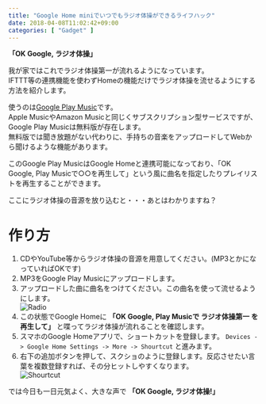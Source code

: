```yaml
---
title: "Google Home miniでいつでもラジオ体操ができるライフハック"
date: 2018-04-08T11:02:42+09:00
categories: [ "Gadget" ]
---
```


**「OK Google, ラジオ体操」**

我が家ではこれでラジオ体操第一が流れるようになっています。  
IFTTT等の連携機能を使わずHomeの機能だけでラジオ体操を流せるようにする方法を紹介します。

使うのは[Google Play Music](https://play.google.com/music)です。  
Apple MusicやAmazon Musicと同じくサブスクリプション型サービスですが、Google Play Musicは無料版が存在します。  
無料版では聞き放題がない代わりに、手持ちの音楽をアップロードしてWebから聞けるような機能があります。

このGoogle Play MusicはGoogle Homeと連携可能になっており、「OK Google, Play Musicで○○を再生して」という風に曲名を指定したりプレイリストを再生することができます。

ここにラジオ体操の音源を放り込むと・・・あとはわかりますね？

# 作り方
1. CDやYouTube等からラジオ体操の音源を用意してください。(MP3とかになっていればOKです)
1. MP3をGoogle Play Musicにアップロードします。
1. アップロードした曲に曲名をつけてください。この曲名を使って流せるようにします。  
![Radio](../../images/2018-04-08/radio1.png)
1. この状態でGoogle Homeに **「OK Google, Play Musicで ラジオ体操第一 を再生して」** と喋ってラジオ体操が流れることを確認します。
1. スマホのGoogle Homeアプリで、ショートカットを登録します。 `Devices -> Google Home Settings -> More -> Shourtcut` と進みます。
1. 右下の追加ボタンを押して、スクショのように登録します。反応させたい言葉を複数登録すれば、その分ヒットしやすくなります。  
![Shourtcut](../../images/2018-04-08/radio2.png)

では今日も一日元気よく、大きな声で **「OK Google, ラジオ体操!」**
